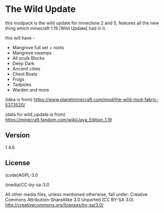 # The Wild Update
this modpack is the wild update for mineclone 2 and 5, features all the new thing which minecraft 1.19 [Wild Update] had in it.

this will have -
- Mangrove full set + roots
- Mangrove swamps
- All sculk Blocks
- Deep Dark
- Ancient cities
- Chest Boats
- Frogs
- Tadpoles
- Warden
and more

(idea is from)
https://www.planetminecraft.com/mod/the-wild-mod-fabric-5373520/

(data for wild_update is from)
https://minecraft.fandom.com/wiki/Java_Edition_1.19

## Version
1.4.6

## License
(code)AGPL-3.0

(media)CC-by-sa-3.0

All other media files, unless mentioned otherwise, fall under: Creative Commons Attribution-ShareAlike 3.0 Unported (CC BY-SA 3.0)
http://creativecommons.org/licenses/by-sa/3.0/
